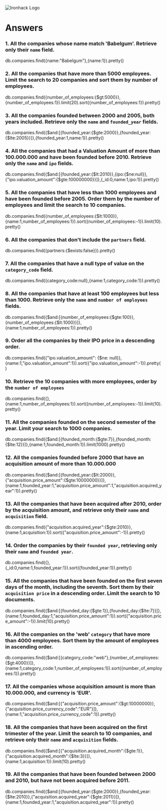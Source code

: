 ![Ironhack Logo](https://i.imgur.com/1QgrNNw.png)

# Answers

### 1. All the companies whose name match 'Babelgum'. Retrieve only their `name` field.

db.companies.find({name:"Babelgum"},{name:1}).pretty()

### 2. All the companies that have more than 5000 employees. Limit the search to 20 companies and sort them by **number of employees**.

db.companies.find({number_of_employees:{$gt:5000}},{number_of_employees:1}).limit(20).sort({number_of_employees:1}).pretty()

### 3. All the companies founded between 2000 and 2005, both years included. Retrieve only the `name` and `founded_year` fields.

db.companies.find({$and:[{founded_year:{$gte:2000}},{founded_year:{$lte:2005}}]},{founded_year:1,name:1}).pretty()

### 4. All the companies that had a Valuation Amount of more than 100.000.000 and have been founded before 2010. Retrieve only the `name` and `ipo` fields.

db.companies.find({$and:[{founded_year:{$lt:2010}},{ipo:{$ne:null}},{"ipo.valuation_amount":{$gte:100000000}}]},{_id:0,name:1,ipo:1}).pretty()

### 5. All the companies that have less than 1000 employees and have been founded before 2005. Order them by the number of employees and limit the search to 10 companies.

db.companies.find({number_of_employees:{$lt:1000}},{name:1,number_of_employees:1}).sort({number_of_employees:-1}).limit(10).pretty()

### 6. All the companies that don't include the `partners` field.

db.companies.find({partners:{$exists:false}}).pretty()
<!-- No hay ninguna -->

### 7. All the companies that have a null type of value on the `category_code` field.

db.companies.find({category_code:null},{name:1,category_code:1}).pretty()

### 8. All the companies that have at least 100 employees but less than 1000. Retrieve only the `name` and `number of employees` fields.

db.companies.find({$and:[{number_of_employees:{$gte:100}},{number_of_employees:{$lt:1000}}]},{name:1,number_of_employees:1}).pretty()

### 9. Order all the companies by their IPO price in a descending order.

db.companies.find({"ipo.valuation_amount": {$ne: null}},{name:1,"ipo.valuation_amount":1}).sort({"ipo.valuation_amount":-1}).pretty()

### 10. Retrieve the 10 companies with more employees, order by the `number of employees`

db.companies.find({},{name:1,number_of_employees:1}).sort({number_of_employees:-1}).limit(10).pretty()

### 11. All the companies founded on the second semester of the year. Limit your search to 1000 companies.

db.companies.find({$and:[{founded_month:{$gte:7}},{founded_month:{$lte:12}}]},{name:1,founded_month:1}).limit(1000).pretty()

### 12. All the companies founded before 2000 that have an acquisition amount of more than 10.000.000

db.companies.find({$and:[{founded_year:{$lt:2000}},{"acquisition.price_amount":{$gte:10000000}}]},{name:1,founded_year:1,"acquisition.price_amount":1,"acquisition.acquired_year":1}).pretty()

### 13. All the companies that have been acquired after 2010, order by the acquisition amount, and retrieve only their `name` and `acquisition` field.

db.companies.find({"acquisition.acquired_year":{$gte:2010}},{name:1,acquisition:1}).sort({"acquisition.price_amount":-1}).pretty()

### 14. Order the companies by their `founded year`, retrieving only their `name` and `founded year`.

db.companies.find({},{_id:0,name:1,founded_year:1}).sort({founded_year:1}).pretty()
<!-- Error -> "errmsg" : "Executor error during find command :: caused by :: Sort operation used more than the maximum 33554432 bytes of RAM. Add an index, or specify a smaller limit." -->

### 15. All the companies that have been founded on the first seven days of the month, including the seventh. Sort them by their `acquisition price` in a descending order. Limit the search to 10 documents.

db.companies.find({$and:[{founded_day:{$gte:1}},{founded_day:{$lte:7}}]},{name:1,founded_day:1,"acquisition.price_amount":1}).sort({"acquisition.price_amount":-1}).limit(10).pretty()

### 16. All the companies on the 'web' `category` that have more than 4000 employees. Sort them by the amount of employees in ascending order.

db.companies.find({$and:[{category_code:"web"},{number_of_employees:{$gt:4000}}]},{name:1,category_code:1,number_of_employees:1}).sort({number_of_employees:1}).pretty()

### 17. All the companies whose acquisition amount is more than 10.000.000, and currency is 'EUR'.

db.companies.find({$and:[{"acquisition.price_amount":{$gt:10000000}},{"acquisition.price_currency_code":"EUR"}]},{name:1,"acquisition.price_currency_code":1}).pretty()

### 18. All the companies that have been acquired on the first trimester of the year. Limit the search to 10 companies, and retrieve only their `name` and `acquisition` fields.

db.companies.find({$and:[{"acquisition.acquired_month":{$gte:1}},{"acquisition.acquired_month":{$lte:3}}]},{name:1,acquisition:1}).limit(10).pretty()

### 19. All the companies that have been founded between 2000 and 2010, but have not been acquired before 2011.

db.companies.find({$and:[{founded_year:{$gte:2000}},{founded_year:{$lte:2010}},{"acquisition.acquired_year":{$gte:2011}}]},{name:1,founded_year:1,"acquisition.acquired_year":1}).pretty()
